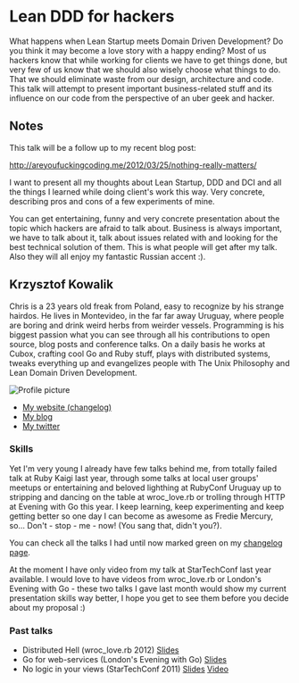 # Lean DDD for hackers

What happens when Lean Startup meets Domain Driven Development? Do you 
think it may become a love story with a happy ending? Most of us hackers
know that while working for clients we have to get things done, but very
few of us know that we should also wisely choose what things to do. That 
we should eliminate waste from our design, architecture and code. This 
talk will attempt to present important business-related stuff and its 
influence on our code from the perspective of an uber geek and hacker.

## Notes

This talk will be a follow up to my recent blog post:

http://areyoufuckingcoding.me/2012/03/25/nothing-really-matters/

I want to present all my thoughts about Lean Startup, DDD and DCI and all
the things I learned while doing client's work this way. Very concrete, 
describing pros and cons of a few experiments of mine.

You can get entertaining, funny and very concrete presentation about 
the topic which hackers are afraid to talk about. Business is always important, 
we have to talk about it, talk about issues related with and looking for
the best technical solution of them. This is what people will get 
after my talk. Also they will all enjoy my fantastic Russian accent :).

## Krzysztof Kowalik

Chris is a 23 years old freak from Poland, easy to recognize by his strange
hairdos. He lives in Montevideo, in the far far away Uruguay, where people 
are boring and drink weird herbs from weirder vessels. Programming is his 
biggest passion what you can see through all his contributions to open source, 
blog posts and conference talks. On a daily basis he works at Cubox, crafting 
cool Go and Ruby stuff, plays with distributed systems, tweaks everything up 
and evangelizes people with The Unix Philosophy and Lean Domain Driven 
Development.

![Profile picture](https://github.com/nu7hatch/call-for-proposals/raw/master/krzysztof_kowalik-lean_ddd_for_hackers/profile_picture.jpg)

- [My website (changelog)](http://nu7hat.ch)
- [My blog](http://areyoufuckingcoding.me)
- [My twitter](https://twitter.com/#!/nu7hatch)

### Skills

Yet I'm very young I already have few talks behind me, from totally failed 
talk at Ruby Kaigi last year, through some talks at local user groups' meetups
or entertaining and beloved lighthing at RubyConf Uruguay up to stripping and 
dancing on the table at wroc_love.rb or trolling through HTTP at Evening with 
Go this year. I keep learning, keep experimenting and keep getting better so one 
day I can become as awesome as Fredie Mercury, so... Don't - stop - me - now!
(You sang that, didn't you?).

You can check all the talks I had until now marked green on my [changelog 
page](http://nu7hat.ch).

At the moment I have only video from my talk at StarTechConf last year available. 
I would love to have videos from wroc_love.rb or London's Evening with Go - these two
talks I gave last month would show my current presentation skills way better, I hope
you get to see them before you decide about my proposal :)

### Past talks

- Distributed Hell (wroc_love.rb 2012) [Slides](http://distributed-hell-wrocloverb.heroku.com/#1)
- Go for web-services (London's Evening with Go) [Slides](http://go-for-webservices-slides.heroku.com/#1)
- No logic in your views (StarTechConf 2011) [Slides](http://nu7-on-startechconf-2011.heroku.com/) [Video](http://vimeo.com/channels/startechconf#32621025)
